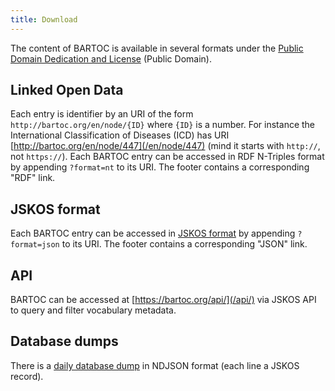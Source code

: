 ```yaml
---
title: Download
---
```


The content of BARTOC is available in several formats under the [Public Domain Dedication and License](http://www.opendatacommons.org/licenses/pddl/1.0/) (Public Domain).

## Linked Open Data

Each entry is identifier by an URI of the form `http://bartoc.org/en/node/{ID}` where `{ID}` is a number.
For instance the International Classification of Diseases (ICD) has URI [http://bartoc.org/en/node/447](/en/node/447) (mind it starts with `http://`, not `https://`).
Each BARTOC entry can be accessed in RDF N-Triples format by appending
`?format=nt` to its URI. The footer contains a corresponding "RDF" link.

## JSKOS format

Each BARTOC entry can be accessed in [JSKOS format](https://gbv.github.io/jskos/) by appending
`?format=json` to its URI. The footer contains a corresponding "JSON" link.

## API

BARTOC can be accessed at [https://bartoc.org/api/](/api/) via JSKOS API to query and filter vocabulary metadata.

## Database dumps

There is a [daily database dump](/data/dumps/latest.ndjson) in NDJSON format (each line a JSKOS record).
